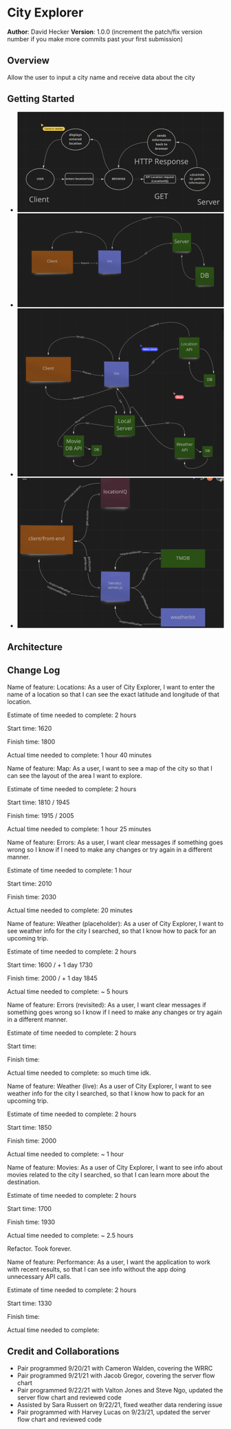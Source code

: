 # City Explorer

**Author**: David Hecker
**Version**: 1.0.0 (increment the patch/fix version number if you make more commits past your first submission)

## Overview
<!-- Provide a high level overview of what this application is and why you are building it, beyond the fact that it's an assignment for this class. (i.e. What's your problem domain?) -->

Allow the user to input a city name and receive data about the city

## Getting Started
<!-- What are the steps that a user must take in order to build this app on their own machine and get it running? -->

- ![WRRC](./public/cameron.png)
- ![Server](./public/jacob.png)
- ![Server](./public/valtonsteve.png)
- ![Server](./public/harvey.png)

## Architecture
<!-- Provide a detailed description of the application design. What technologies (languages, libraries, etc) you're using, and any other relevant design information. -->

## Change Log
<!-- Use this area to document the iterative changes made to your application as each feature is successfully implemented. Use time stamps. Here's an example:

01-01-2001 4:59pm - Application now has a fully-functional express server, with a GET route for the location resource. -->

Name of feature: Locations: As a user of City Explorer, I want to enter the name of a location so that I can see the exact latitude and longitude of that location.

Estimate of time needed to complete: 2 hours

Start time: 1620

Finish time: 1800

Actual time needed to complete: 1 hour 40 minutes

<!--  -->

Name of feature: Map: As a user, I want to see a map of the city so that I can see the layout of the area I want to explore.

Estimate of time needed to complete: 2 hours

Start time: 1810 / 1945

Finish time: 1915 / 2005

Actual time needed to complete: 1 hour 25 minutes

<!--  -->

Name of feature: Errors: As a user, I want clear messages if something goes wrong so I know if I need to make any changes or try again in a different manner.

Estimate of time needed to complete: 1 hour

Start time: 2010

Finish time: 2030

Actual time needed to complete: 20 minutes

<!-- Lab 7 -->

Name of feature: Weather (placeholder): As a user of City Explorer, I want to see weather info for the city I searched, so that I know how to pack for an upcoming trip.

Estimate of time needed to complete: 2 hours

Start time: 1600 / + 1 day 1730

Finish time: 2000 / + 1 day 1845

Actual time needed to complete: ~ 5 hours

Name of feature: Errors (revisited): As a user, I want clear messages if something goes wrong so I know if I need to make any changes or try again in a different manner.

Estimate of time needed to complete: 2 hours

Start time: 

Finish time:

Actual time needed to complete: so much time idk.

<!--  Lab 8 -->

Name of feature: Weather (live): As a user of City Explorer, I want to see weather info for the city I searched, so that I know how to pack for an upcoming trip.

Estimate of time needed to complete: 2 hours

Start time: 1850

Finish time: 2000

Actual time needed to complete: ~ 1 hour

Name of feature: Movies: As a user of City Explorer, I want to see info about movies related to the city I searched, so that I can learn more about the destination.

Estimate of time needed to complete: 2 hours

Start time: 1700

Finish time: 1930

Actual time needed to complete: ~ 2.5 hours

<!-- Lab 9 -->

Refactor. Took forever.

<!-- Lab 10 -->

Name of feature: Performance: As a user, I want the application to work with recent results, so that I can see info without the app doing unnecessary API calls.

Estimate of time needed to complete: 2 hours

Start time: 1330

Finish time: 

Actual time needed to complete: 
## Credit and Collaborations
<!-- Give credit (and a link) to other people or resources that helped you build this application. -->
- Pair programmed 9/20/21 with Cameron Walden, covering the WRRC
- Pair programmed 9/21/21 with Jacob Gregor, covering the server flow chart
- Pair programmed 9/22/21 with Valton Jones and Steve Ngo, updated the server flow chart and reviewed code
- Assisted by Sara Russert on 9/22/21, fixed weather data rendering issue
- Pair programmed with Harvey Lucas on 9/23/21, updated the server flow chart and reviewed code

